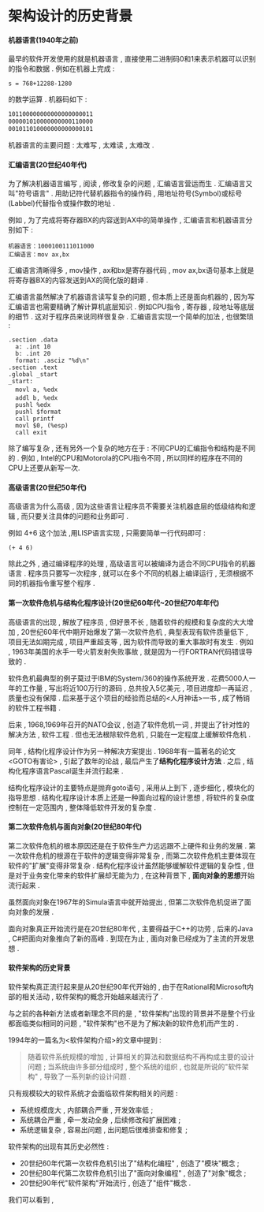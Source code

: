 # 架构设计的历史背景

#### 机器语言\(1940年之前\)

最早的软件开发使用的就是机器语言 , 直接使用二进制码0和1来表示机器可以识别的指令和数据 . 例如在机器上完成 :

```
s = 768+12288-1280
```

的数学运算 . 机器码如下 :

```bash
101100000000000000000011
000001010000000000110000
001011010000000000000101
```

机器语言的主要问题 : 太难写 , 太难读 , 太难改 .

#### 汇编语言\(20世纪40年代\)

为了解决机器语言编写 , 阅读 , 修改复杂的问题 , 汇编语言营运而生 . 汇编语言又叫"符号语言" . 用助记符代替机器指令的操作码 , 用地址符号\(Symbol\)或标号\(Labbel\)代替指令或操作数的地址 .

例如 , 为了完成将寄存器BX的内容送到AX中的简单操作 , 汇编语言和机器语言分别如下 :

```
机器语言：1000100111011000
汇编语言：mov ax,bx
```

汇编语言清晰得多 , mov操作 , ax和bx是寄存器代码 , mov ax,bx语句基本上就是将寄存器BX的内容发送到AX的简化版的翻译 .

汇编语言虽然解决了机器语言读写复杂的问题 , 但本质上还是面向机器的 , 因为写汇编语言也需要精确了解计算机底层知识 . 例如CPU指令 , 寄存器 , 段地址等底层的细节 . 这对于程序员来说同样很复杂 . 汇编语言实现一个简单的加法 , 也很繁琐 :

```
.section .data
  a: .int 10
  b: .int 20
  format: .asciz "%d\n"
.section .text
.global _start
_start:
  movl a, %edx　　
  addl b, %edx　　
  pushl %edx
  pushl $format
  call printf
  movl $0, (%esp)
  call exit
```

除了编写复杂 , 还有另外一个复杂的地方在于 : 不同CPU的汇编指令和结构是不同的 . 例如 , Intel的CPU和Motorola的CPU指令不同 , 所以同样的程序在不同的CPU上还要从新写一次.

#### 高级语言\(20世纪50年代\)

高级语言为什么高级 , 因为这些语言让程序员不需要关注机器底层的低级结构和逻辑 , 而只要关注具体的问题和业务即可 .

例如 4+6 这个加法 ,用LISP语言实现 , 只需要简单一行代码即可 :

```
(+ 4 6)
```

除此之外 , 通过编译程序的处理 , 高级语言可以被编译为适合不同CPU指令的机器语言 . 程序员只要写一次程序 , 就可以在多个不同的机器上编译运行 , 无须根据不同的机器指令重写整个程序 .

#### 第一次软件危机与结构化程序设计\(20世纪60年代~20世纪70年年代\)

高级语言的出现 , 解放了程序员 , 但好景不长 , 随着软件的规模和复杂度的大大增加 , 20世纪60年代中期开始爆发了第一次软件危机 , 典型表现有软件质量低下 , 项目无法如期完成 , 项目严重超支等 , 因为软件而导致的重大事故时有发生 . 例如 , 1963年美国的水手一号火箭发射失败事故 , 就是因为一行FORTRAN代码错误导致的 .

软件危机最典型的例子莫过于IBM的System/360的操作系统开发 . 花费5000人一年的工作量 , 写出将近100万行的源码 , 总共投入5亿美元 , 项目进度却一再延迟 , 质量也没有保障 . 后来基于这个项目的经验而总结的&lt;人月神话&gt;一书 , 成了畅销的软件工程书籍 .

后来 , 1968,1969年召开的NATO会议 , 创造了软件危机一词 , 并提出了针对性的解决方法 , 软件工程 . 但也无法根除软件危机 , 只能在一定程度上缓解软件危机 .

同年 , 结构化程序设计作为另一种解决方案提出 . 1968年有一篇著名的论文&lt;GOTO有害论&gt; , 引起了数年的论战 , 最后产生了**结构化程序设计方法** . 之后 , 结构化程序语言Pascal诞生并流行起来 .

结构化程序设计的主要特点是抛弃goto语句 , 采用从上到下 , 逐步细化 , 模块化的指导思想 . 结构化程序设计本质上还是一种面向过程的设计思想 , 将软件的复杂度控制在一定范围内 , 整体降低软件开发的复杂度 .

#### 第二次软件危机与面向对象\(20世纪80年代\)

第二次软件危机的根本原因还是在于软件生产力远远跟不上硬件和业务的发展 . 第一次软件危机的根源在于软件的逻辑变得非常复杂 , 而第二次软件危机主要体现在软件的"扩展"变得非常复杂 . 结构化程序设计虽然能够缓解软件逻辑的复杂性 , 但是对于业务变化带来的软件扩展却无能为力 , 在这种背景下 , **面向对象的思想**开始流行起来 .

虽然面向对象在1967年的Simula语言中就开始提出 , 但第二次软件危机促进了面向对象的发展 .

面向对象真正开始流行是在20世纪80年代 , 主要得益于C++的功劳 , 后来的Java , C\#把面向对象推向了新的高峰 . 到现在为止 , 面向对象已经成为了主流的开发思想 .

#### 软件架构的历史背景

软件架构真正流行起来是从20世纪90年代开始的 , 由于在Rational和Microsoft内部的相关活动 , 软件架构的概念开始越来越流行了 . 

与之前的各种新方法或者新理念不同的是 , "软件架构"出现的背景并不是整个行业都面临类似相同的问题 , "软件架构"也不是为了解决新的软件危机而产生的 . 

1994年的一篇名为&lt;软件架构介绍&gt;的文章中提到 : 

> 随着软件系统规模的增加 , 计算相关的算法和数据结构不再构成主要的设计问题 ; 当系统由许多部分组成时 , 整个系统的组织 , 也就是所说的"软件架构" , 导致了一系列新的设计问题 .

只有规模较大的软件系统才会面临软件架构相关的问题 : 

* 系统规模庞大 , 内部耦合严重 , 开发效率低 ; 
* 系统耦合严重 , 牵一发动全身 , 后续修改和扩展困难 ; 
* 系统逻辑复杂 , 容易出问题 , 出问题后很难排查和修复 ; 

软件架构的出现有其历史必然性 : 

* 20世纪60年代第一次软件危机引出了"结构化编程" , 创造了"模块"概念 ; 
* 20世纪80年代第二次软件危机引出了"面向对象编程" , 创造了"对象"概念 ; 
* 20世纪90年代"软件架构"开始流行 , 创造了"组件"概念 . 

我们可以看到 , 

